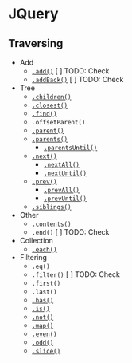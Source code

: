 # JQuery
## Traversing
- Add
    - [`.add()`](jq-add.html) [ ] TODO: Check
    - [`.addBack()`](jq-add-back.html) [ ] TODO: Check
- Tree 
    - [`.children()`](jq-children.html)
    - [`.closest()`](jq-closest.html)
    - [`.find()`](jq-find.html)
    - `.offsetParent()`
    - [`.parent()`](../selector/jq-select-parent.html)
    - [`.parents()`](jq-parents.html)
        - [`.parentsUntil()`](jq-parents.html)
    - [`.next()`](jq-next.html)
        - [`.nextAll()`](jq-next.html)
        - [`.nextUntil()`](jq-next-until.html)
    - [`.prev()`](jq-next.html)
        - [`.prevAll()`](jq-next.html)
        - [`.prevUntil()`](jq-next-until.html)
    - [`.siblings()`](jq-siblings.html)
- Other
    - [`.contents()`](jq-contents.html)
    - `.end()` [ ] TODO: Check
- Collection
    - [`.each()`](jq-children.html)
- Filtering
    - `.eq()`
    - `.filter()` [ ] TODO: Check
    - `.first()`
    - `.last()`
    - [`.has()`](jq-has.html)
    - [`.is()`](jq-is.html)
    - [`.not()`](jq-not.html)
    - [`.map()`](jq-map.html)
    - [`.even()`](jq-even.html)
    - [`.odd()`](jq-even.html)
    - [`.slice()`](jq-slice.html)